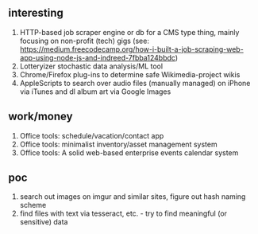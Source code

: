 interesting
-----------
1) HTTP-based job scraper engine or db for a CMS type thing, mainly focusing on non-profit (tech) gigs
   (see: https://medium.freecodecamp.org/how-i-built-a-job-scraping-web-app-using-node-js-and-indreed-7fbba124bbdc)
2) Lotteryizer stochastic data analysis/ML tool
3) Chrome/Firefox plug-ins to determine safe Wikimedia-project wikis
4) AppleScripts to search over audio files (manually managed) on iPhone via iTunes and dl album art via Google Images

work/money
----------
1) Office tools: schedule/vacation/contact app
2) Office tools: minimalist inventory/asset management system
3) Office tools: A solid web-based enterprise events calendar system

poc
---
1) search out images on imgur and similar sites, figure out hash naming scheme
2) find files with text via tesseract, etc. - try to find meaningful (or sensitive) data
